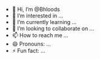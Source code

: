 - 👋 Hi, I’m @Bhloods
- 👀 I’m interested in ...
- 🌱 I’m currently learning ...
- 💞️ I’m looking to collaborate on ...
- 📫 How to reach me ...
- 😄 Pronouns: ...
- ⚡ Fun fact: ...

<!---
Bhloods/Bhloods is a ✨ special ✨ repository because its `README.md` (this file) appears on your GitHub profile.
You can click the Preview link to take a look at your changes.
--->
